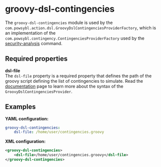 # groovy-dsl-contingencies
The `groovy-dsl-contingencies` module is used by the `com.powsybl.action.dsl.GroovyDslContingenciesProviderFactory`, which is an implementation of the `com.powsybl.contingency.ContingenciesProviderFactory` used by the [security-analysis](../itools/security-analysis.md) command.

## Required properties

**dsl-file**  
The `dsl-file` property is a required property that defines the path of the groovy script defining the list of contingencies to simulate. Read the [documentation](../../simulation/security/contingency-dsl.md) page to learn more about the syntax of the `GroovyDslContingenciesProvider`.

## Examples

**YAML configuration:**
```yaml
groovy-dsl-contingencies:
    dsl-file: /home/user/contingencies.groovy
```

**XML configuration:**
```xml
<groovy-dsl-contingencies>
    <dsl-file>/home/user/contingencies.groovy</dsl-file>
</groovy-dsl-contingencies>
```

